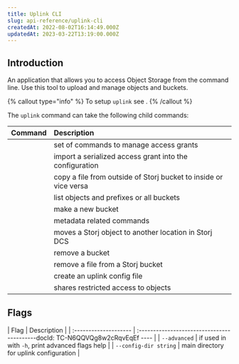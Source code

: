 ```yaml
---
title: Uplink CLI
slug: api-reference/uplink-cli
createdAt: 2022-08-02T16:14:49.000Z
updatedAt: 2023-03-22T13:19:00.000Z
---
```


## Introduction

An application that allows you to access Object Storage from the command line.  Use this tool to upload and manage objects and buckets.

{% callout type="info"  %} 
To setup `uplink` see [](docId\:TbMdOGCAXNWyPpQmH6EOq).
{% /callout %}

The `uplink` command can take the following child commands:

| Command                          | Description                                                      |
| :------------------------------- | :--------------------------------------------------------------- |
| [](docId\:ObsfiEHKpVU7JTdGtW-3t) | set of commands to manage access grants                          |
| [](docId\:N20xcpVOuPQIEcaA44wZu) | import a serialized access grant into the configuration          |
| [](docId\:yk6xM8Jj_C-blgyjh4K61) | copy a file from outside of Storj bucket to inside or vice versa |
| [](docId\:Df-CVmCCHmt6r3_c1PLn4) | list objects and prefixes or all buckets                         |
| [](docId\:F77kaGpjXx7w-JYv2rkhf) | make a new bucket                                                |
| [](docId\:kyMG3B16kKc3gpCxRNe1K) | metadata related commands                                        |
| [](docId\:PIfV271UghKvJecT-zQ4d) | moves a Storj object to another location in Storj DCS            |
| [](docId\:Wo5-shT0hZDNMeyM1kA12) | remove a bucket                                                  |
| [](docId\:eavv_906IH-39ylIXq30d) | remove a file from a Storj bucket                                |
| [](docId\:OuoKJl9KqbJVQB9Xkdy3g) | create an uplink config file                                     |
| [](docId\:tBnCSrmR1jbOewG38fIr4) | shares restricted access to objects                              |

## Flags

| Flag                  | Description                                     |
| :-------------------- | :------------------------------------------docId: TC-N6QQVQg8w2cRqvEqEf
---- |
| `--advanced`          | if used in with `-h`, print advanced flags help |
| `--config-dir string` | main directory for uplink configuration         |

